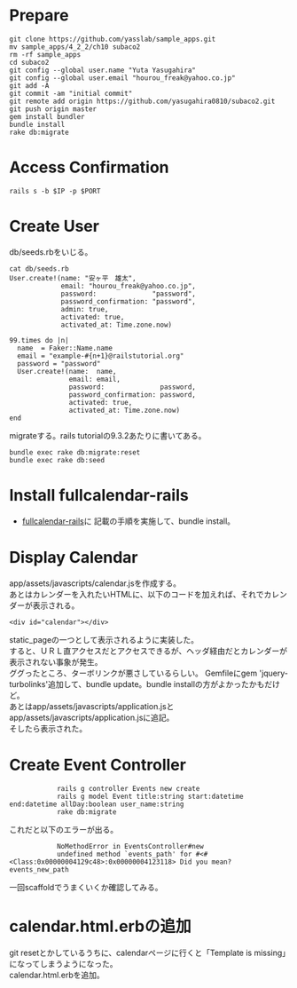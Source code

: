 # Prepare

    git clone https://github.com/yasslab/sample_apps.git
    mv sample_apps/4_2_2/ch10 subaco2
    rm -rf sample_apps
    cd subaco2
    git config --global user.name "Yuta Yasugahira"
    git config --global user.email "hourou_freak@yahoo.co.jp"
    git add -A
    git commit -am "initial commit"
    git remote add origin https://github.com/yasugahira0810/subaco2.git
    git push origin master
    gem install bundler
    bundle install
    rake db:migrate

# Access Confirmation

    rails s -b $IP -p $PORT

# Create User

db/seeds.rbをいじる。

	cat db/seeds.rb 
	User.create!(name: "安ヶ平　雄太",
	             email: "hourou_freak@yahoo.co.jp",
	             password:              "password",
	             password_confirmation: "password",
	             admin: true,
	             activated: true,
	             activated_at: Time.zone.now)
	
	99.times do |n|
	  name  = Faker::Name.name
	  email = "example-#{n+1}@railstutorial.org"
	  password = "password"
	  User.create!(name:  name,
	               email: email,
	               password:              password,
	               password_confirmation: password,
	               activated: true,
	               activated_at: Time.zone.now)
	end

migrateする。rails tutorialの9.3.2あたりに書いてある。

	bundle exec rake db:migrate:reset
	bundle exec rake db:seed

# Install fullcalendar-rails

- [fullcalendar-rails](https://github.com/bokmann/fullcalendar-rails)に  記載の手順を実施して、bundle install。

# Display Calendar

app/assets/javascripts/calendar.jsを作成する。  
あとはカレンダーを入れたいHTMLに、以下のコードを加えれば、それでカレンダーが表示される。

	<div id="calendar"></div>

static_pageの一つとして表示されるように実装した。  
すると、ＵＲＬ直アクセスだとアクセスできるが、ヘッダ経由だとカレンダーが表示されない事象が発生。  
ググったところ、ターボリンクが悪さしているらしい。
Gemfileにgem 'jquery-turbolinks'追加して、bundle update。bundle installの方がよかったかもだけど。  
あとはapp/assets/javascripts/application.jsとapp/assets/javascripts/application.jsに追記。  
そしたら表示された。

# Create Event Controller

                rails g controller Events new create
                rails g model Event title:string start:datetime end:datetime allDay:boolean user_name:string
                rake db:migrate

これだと以下のエラーが出る。

                NoMethodError in EventsController#new
                undefined method `events_path' for #<#<Class:0x00000004129c48>:0x00000004123118> Did you mean? events_new_path

一回scaffoldでうまくいくか確認してみる。

# calendar.html.erbの追加

git resetとかしているうちに、calendarページに行くと「Template is missing」になってしまうようになった。  
calendar.html.erbを追加。
